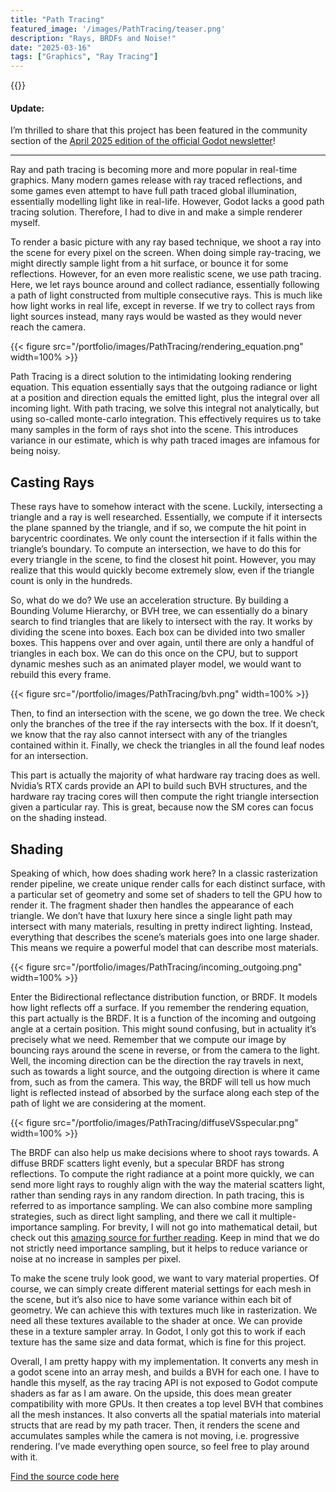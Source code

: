 ```yaml
---
title: "Path Tracing"
featured_image: '/images/PathTracing/teaser.png'
description: "Rays, BRDFs and Noise!"
date: "2025-03-16"
tags: ["Graphics", "Ray Tracing"]
---
```



{{<youtube DDBWp8ck5fg>}}


#### Update:
I’m thrilled to share that this project has been featured in the community section of the [April 2025 edition of the official Godot newsletter](https://godot.news/archive/846f5b69-d9f4-4b79-9d2b-ced21327e213)!

---
  
Ray and path tracing is becoming more and more popular in real-time graphics. Many modern games release with ray traced reflections, and some games even attempt to have full path traced global illumination, essentially modelling light like in real-life.
However, Godot lacks a good path tracing solution. Therefore, I had to dive in and make a simple renderer myself.

To render a basic picture with any ray based technique, we shoot a ray into the scene for every pixel on the screen. When doing simple ray-tracing, we might directly sample light from a hit surface, or bounce it for some reflections. However, for an even more realistic scene, we use path tracing. Here, we let rays bounce around and collect radiance, essentially following a path of light constructed from multiple consecutive rays. This is much like how light works in real life, except in reverse. If we try to collect rays from light sources instead, many rays would be wasted as they would never reach the camera. 

{{< figure src="/portfolio/images/PathTracing/rendering_equation.png" width=100% >}}

Path Tracing is a direct solution to the intimidating looking rendering equation. This equation essentially says that the outgoing radiance or light at a position and direction equals the emitted light, plus the integral over all incoming light. With path tracing, we solve this integral not analytically, but using so-called monte-carlo integration. This effectively requires us to take many samples in the form of rays shot into the scene. This introduces variance in our estimate, which is why path traced images are infamous for being noisy.

## Casting Rays

These rays have to somehow interact with the scene. Luckily, intersecting a triangle and a ray is well researched. Essentially, we compute if it intersects the plane spanned by the triangle, and if so, we compute the hit point in barycentric coordinates. We only count the intersection if it falls within the triangle’s boundary. To compute an intersection, we have to do this for every triangle in the scene, to find the closest hit point. However, you may realize that this would quickly become extremely slow, even if the triangle count is only in the hundreds.

So, what do we do? We use an acceleration structure. By building a Bounding Volume Hierarchy, or BVH tree, we can essentially do a binary search to find triangles that are likely to intersect with the ray. It works by dividing the scene into boxes. Each box can be divided into two smaller boxes. This happens over and over again, until there are only a handful of triangles in each box. We can do this once on the CPU, but to support dynamic meshes such as an animated player model, we would want to rebuild this every frame. 

{{< figure src="/portfolio/images/PathTracing/bvh.png" width=100% >}}

Then, to find an intersection with the scene, we go down the tree. We check only the branches of the tree if the ray intersects with the box. If it doesn’t, we know that the ray also cannot intersect with any of the triangles contained within it. Finally, we check the triangles in all the found leaf nodes for an intersection.

This part is actually the majority of what hardware ray tracing does as well. Nvidia’s RTX cards provide an API to build such BVH structures, and the hardware ray tracing cores will then compute the right triangle intersection given a particular ray. This is great, because now the SM cores can focus on the shading instead.

## Shading

Speaking of which, how does shading work here? In a classic rasterization render pipeline, we create unique render calls for each distinct surface, with a particular set of geometry and some set of shaders to tell the GPU how to render it. The fragment shader then handles the appearance of each triangle. 
We don’t have that luxury here since a single light path may intersect with many materials, resulting in pretty indirect lighting. Instead, everything that describes the scene’s materials goes into one large shader. This means we require a powerful model that can describe most materials. 

{{< figure src="/portfolio/images/PathTracing/incoming_outgoing.png" width=100% >}}

Enter the Bidirectional reflectance distribution function, or BRDF. It models how light reflects off a surface. If you remember the rendering equation, this part actually is the BRDF. It is a function of the incoming and outgoing angle at a certain position. This might sound confusing, but in actuality it’s precisely what we need. 
Remember that we compute our image by bouncing rays around the scene in reverse, or from the camera to the light. Well, the incoming direction can be the direction the ray travels in next, such as towards a light source, and the outgoing direction is where it came from, such as from the camera. This way, the BRDF will tell us how much light is reflected instead of absorbed by the surface along each step of the path of light we are considering at the moment.

{{< figure src="/portfolio/images/PathTracing/diffuseVSspecular.png" width=100% >}}

The BRDF can also help us make decisions where to shoot rays towards. A diffuse BRDF scatters light  evenly, but a specular BRDF has strong reflections. 
To compute the right radiance at a point more quickly, we can send more light rays to roughly align with the way the material scatters light, rather than sending rays in any random direction. In path tracing, this is referred to as importance sampling. We can also combine more sampling strategies, such as direct light sampling, and there we call it multiple-importance sampling. For brevity, I will not go into mathematical detail, but check out this [amazing source for further reading](https://lisyarus.github.io/blog/posts/multiple-importance-sampling.html). Keep in mind that we do not strictly need importance sampling, but it helps to reduce variance or noise at no increase in samples per pixel.

To make the scene truly look good, we want to vary material properties. Of course, we can simply create different material settings for each mesh in the scene, but it’s also nice to have some variance within each bit of geometry. We can achieve this with textures much like in rasterization. We need all these textures available to the shader at once. We can provide these in a texture sampler array. In Godot, I only got this to work if each texture has the same size and data format, which is fine for this project.

Overall, I am pretty happy with my implementation. It converts any mesh in a godot scene into an array mesh, and builds a BVH for each one. I have to handle this myself, as the ray tracing API is not exposed to Godot compute shaders as far as I am aware. On the upside, this does mean greater compatibility with more GPUs. It then creates a top level BVH that combines all the mesh instances. It also converts all the spatial materials into material structs that are read by my path tracer. Then, it renders the scene and accumulates samples while the camera is not moving, i.e. progressive rendering. I’ve made everything open source, so feel free to play around with it.

[Find the source code here](https://github.com/JorisAR/GDPathTracing)

